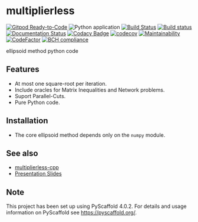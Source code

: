 # multiplierless

[![Gitpod Ready-to-Code](https://img.shields.io/badge/Gitpod-Ready--to--Code-blue?logo=gitpod)](https://gitpod.io/#https://github.com/luk036/multiplierless)
![Python application](https://github.com/luk036/multiplierless/workflows/Python%20application/badge.svg)
[![Build Status](https://travis-ci.org/luk036/multiplierless.svg?branch=master)](https://travis-ci.org/luk036/multiplierless)
[![Build status](https://ci.appveyor.com/api/projects/status/0v1cf05tcueny7d9?svg=true)](https://ci.appveyor.com/project/luk036/multiplierless)
[![Documentation Status](https://readthedocs.org/projects/multiplierless/badge/?version=latest)](https://multiplierless.readthedocs.io/en/latest/?badge=latest)
[![Codacy Badge](https://api.codacy.com/project/badge/Grade/a2f75bd3cc1e4c34be4741bdd61168ba)](https://app.codacy.com/app/luk036/multiplierless?utm_source=github.com&utm_medium=referral&utm_content=luk036/multiplierless&utm_campaign=badger)
[![codecov](https://codecov.io/gh/luk036/multiplierless/branch/master/graph/badge.svg)](https://codecov.io/gh/luk036/multiplierless)
[![Maintainability](https://api.codeclimate.com/v1/badges/6ce78bab65047bfe53d6/maintainability)](https://codeclimate.com/github/luk036/multiplierless/maintainability)
[![CodeFactor](https://www.codefactor.io/repository/github/luk036/multiplierless/badge)](https://www.codefactor.io/repository/github/luk036/multiplierless)
[![BCH compliance](https://bettercodehub.com/edge/badge/luk036/multiplierless?branch=master)](https://bettercodehub.com/)

ellipsoid method python code

## Features

-   At most one square-root per iteration.
-   Include oracles for Matrix Inequalities and Network problems.
-   Suport Parallel-Cuts.
-   Pure Python code.

## Installation

-   The core ellipsoid method depends only on the `numpy` module.

## See also

-   [multiplierless-cpp](https://github.com/luk036/multiplierless-cpp)
-   [Presentation Slides](https://luk036.github.io/cvx)


<!-- pyscaffold-notes -->

## Note

This project has been set up using PyScaffold 4.0.2. For details and usage
information on PyScaffold see https://pyscaffold.org/.

